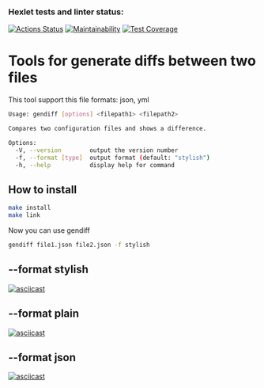 ### Hexlet tests and linter status:
[![Actions Status](https://github.com/Peredery/frontend-project-lvl2/workflows/hexlet-check/badge.svg)](https://github.com/Peredery/frontend-project-lvl2/actions)
[![Maintainability](https://api.codeclimate.com/v1/badges/673dbad6727b3b349bd5/maintainability)](https://codeclimate.com/github/Peredery/frontend-project-lvl2/maintainability)
[![Test Coverage](https://api.codeclimate.com/v1/badges/673dbad6727b3b349bd5/test_coverage)](https://codeclimate.com/github/Peredery/frontend-project-lvl2/test_coverage)

# Tools for generate diffs between two files

This tool support this file formats: json, yml

```bash
Usage: gendiff [options] <filepath1> <filepath2>

Compares two configuration files and shows a difference.

Options:
  -V, --version        output the version number
  -f, --format [type]  output format (default: "stylish")
  -h, --help           display help for command
```

## How to install

```bash
make install
make link
```

Now you can use gendiff

```bash
gendiff file1.json file2.json -f stylish
```

## --format stylish

[![asciicast](https://asciinema.org/a/rHBb8oELYQmrLc0g3rh9IvEyi.svg)](https://asciinema.org/a/rHBb8oELYQmrLc0g3rh9IvEyi)

## --format plain

[![asciicast](https://asciinema.org/a/2pBpFOPz4mzbB6NyYr91Xo7Qq.svg)](https://asciinema.org/a/2pBpFOPz4mzbB6NyYr91Xo7Qq)

## --format json

[![asciicast](https://asciinema.org/a/TjYQa0Vsk6M0JENKk00muDqNZ.svg)](https://asciinema.org/a/TjYQa0Vsk6M0JENKk00muDqNZ)
